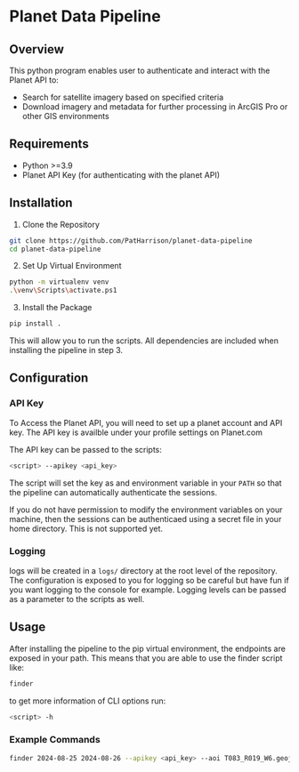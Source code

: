 # Planet Data Pipeline

## Overview
This python program enables user to authenticate and interact with the Planet
API to:
- Search for satellite imagery based on specified criteria
- Download imagery and metadata for further processing in ArcGIS Pro
or other GIS environments

## Requirements
- Python >=3.9
- Planet API Key (for authenticating with the planet API)


## Installation
1. Clone the Repository
```bash
git clone https://github.com/PatHarrison/planet-data-pipeline
cd planet-data-pipeline
```
2. Set Up Virtual Environment
```bash
python -m virtualenv venv
.\venv\Scripts\activate.ps1
```
3. Install the Package
```bash
pip install .
```
This will allow you to run the scripts. All dependencies are included
when installing the pipeline in step 3.


## Configuration

### API Key
To Access the Planet API, you will need to set up a planet account and API key.
The API key is availble under your profile settings on Planet.com

The API key can be passed to the scripts:
```bash
<script> --apikey <api_key>
```
The script will set the key as and environment variable in your `PATH` so
that the pipeline can automatically authenticate the sessions.

If you do not have permission to modify the environment variables on your
machine, then the sessions can be authenticaed using a secret file in your
home directory. This is not supported yet. 

### Logging
logs will be created in a `logs/` directory at the root level of the repository.
The configuration is exposed to you for logging so be careful but have fun if you 
want logging to the console for example.
Logging levels can be passed as a parameter to the scripts as well.


## Usage
After installing the pipeline to the pip virtual environment, the endpoints
are exposed in your path. This means that you are able to use the finder script
like:
```bash
finder
```
to get more information of CLI options run:
```bash
<script> -h
```

### Example Commands
```bash
finder 2024-08-25 2024-08-26 --apikey <api_key> --aoi T083_R019_W6.geojson --crs 3005 --loglevel INFO
```

